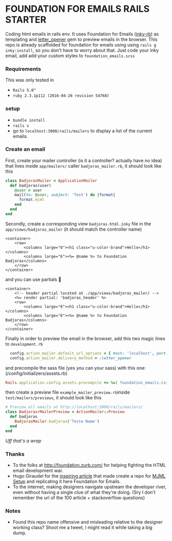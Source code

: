 # FOUNDATION FOR EMAILS RAILS STARTER

Coding html emails in rails env.
It uses Foundation for Emails ([inky-rb](https://github.com/zurb/inky-rb)) as templating and [letter_opener](https://github.com/ryanb/letter_opener) gem to preview emails in the browser.
This repo is already scaffolded for foundation for emails using using `rails g inky:install`, so you don't have to worry about that. Just code your inky email, add add your custom styles to `foundation_emails.scss`

### Requirements
This was only tested in
* `Rails 5.0^`
* `ruby 2.3.1p112 (2016-04-26 revision 54768)`

### setup

* `bundle install`
* `rails s`
* go to `localhost:3000/rails/mailers` to display a list of the current emails.

### Create an email
First, create your mailer controller (is it a controller? actually have no idea) that lives inside `app/mailers/` caller `badjoras_mailer.rb`, it should look like this

```Ruby
class BadjorasMailer < ApplicationMailer
  def badjoras(user)
    @user = user
    mail(to: @user, subject: 'Test') do |format|
      format.mjml
    end
  end
end
```

Secondly, create a corresponding view `badjoras.html.inky` file in the `app/views/badjoras_mailer` (it should match the controller name)

```ERB
<container>
	<row>
	  	<columns large="6"><h1 class="u-color-brand">Hello</h1></columns>
	  	<columns large="6"><%= @name %> to Foundation Badjoras</columns>
	</row>
</container>
```

and you can use partials 🎊
```ERB
<container>
	<!-- header partial located at ./app/views/badjoras_mailer/ -->
	<%= render partial: 'badjoras_header' %>
	<row>
	  	<columns large="6"><h1 class="u-color-brand">Hello</h1></columns>
	  	<columns large="6"><%= @name %> to Foundation Badjoras</columns>
	</row>
</container>
```


Finally in order to preview the email in the browser, add this two magic lines to `development.rb`
```Ruby
  config.action_mailer.default_url_options = { host: 'localhost', port: 3000 }
  config.action_mailer.delivery_method = :letter_opener
```

and precompile the sass file (yes you can your sass) with this one: (/config/initializers/assets.rb)
```Ruby
Rails.application.config.assets.precompile += %w( foundation_emails.css )
```


then create a preview file `example_mailer_preview.rb`inside `test/mailers/previews`, it should look like this

```Ruby
# Preview all emails at http://localhost:3000/rails/mailers/
class BadjorasrMailerPreview < ActionMailer::Preview
  def badjoras
    BadjorasMailer.badjoras('Teste Name')
  end
end
```

*Uff that's a wrap*



### Thanks
* To the folks at http://foundation.zurb.com/ for helping fighting the HTML email development war.
* Hugo Giraudel for the [inspiring article](http://dev.edenspiekermann.com/2016/06/02/using-mjml-in-rails/) that made create a repo for [MJML Setup](https://github.com/renatodeleao/mjml-rails-starter-for-designers) and replicating it here Foundation for Emails.
* To the internet, making designers navigate upstream the developer river, even without having a single clue of what they're doing. (Sry I don't remember the url of the 100 article + stackoverflow questions)


### Notes
* Found this repo name offensive and misleading relative to the designer working class? Shoot me a tweet, I might read it while taking a big dump.